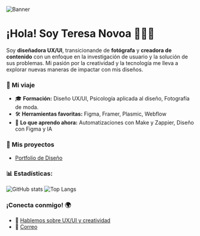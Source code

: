 ![Banner](https://productdesigner.teresanovoa.com/wp-content/uploads/2023/01/nombre-a-los-lados@2x.png)

# ¡Hola! Soy Teresa Novoa 👩‍💻✨
Soy **diseñadora UX/UI**, transicionande de **fotógrafa** y **creadora de contenido** con un enfoque en la investigación de usuario y la solución de sus problemas.
Mi pasión por la creatividad y la tecnología me lleva a explorar nuevas maneras de impactar con mis diseños.

### 🚀 Mi viaje
- 🎓 **Formación:** Diseño UX/UI, Psicología aplicada al diseño, Fotografía de moda.
- 🛠️ **Herramientas favoritas:** Figma, Framer, Plasmic, Webflow
- 🌱 **Lo que aprendo ahora:** Automatizaciones con Make y Zappier, Diseño con Figma y IA

### 🎨 Mis proyectos
- [Portfolio de Diseño](https://productdesigner.teresanovoa.com/)


### 📊 Estadísticas:
![GitHub stats](https://github-readme-stats.vercel.app/api?username=teresanov&show_icons=true&theme=radical)
![Top Langs](https://github-readme-stats.vercel.app/api/top-langs/?username=teresanov&layout=compact&theme=radical)

### ¡Conecta conmigo! 🌍
- 💬 [Hablemos sobre UX/UI y creatividad](https://teresanovoa@teresanovoa.com)
- 📩 [Correo](mailto:teresanovoa@teresanovoa.com)

